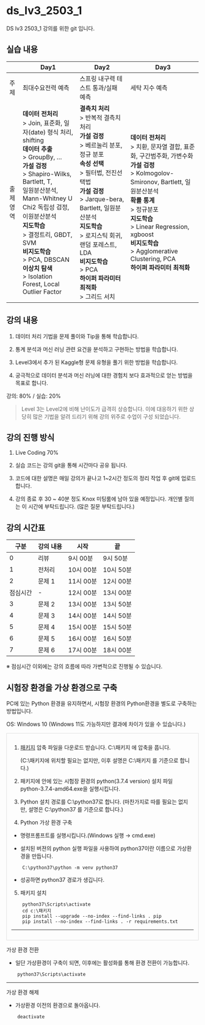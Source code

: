 # ds_lv3_2503_1
DS lv3 2503_1 강의를 위한 git 입니다.

## 실습 내용

||Day1|Day2|Day3|
|---|----|----|----|
|주제|최대수요전력 예측|스프링 내구력 테스트 통과/실패 예측|세탁 지수 예측|
|출제<br/>영역|**데이터 전처리**<br/>> Join, 표준화, 일자(date) 형식 처리, shifting<br/>**데이터 추출**<br/>> GroupBy, …<br/>**가설 검정**<br/>> Shapiro-Wilks, Bartlett, T,<br/>일원분산분석, Mann-Whitney U<br/>Chi2 독립성 검정, 이원분산분석<br/>**지도학습**<br/>> 결정트리, GBDT, SVM<br/>**비지도학습**<br/>> PCA, DBSCAN <br/>**이상치 탐색**<br/>> Isolation Forest, Local Outlier Factor|**결측치 처리**<br/>> 반복적 결측치 처리<br/>**가설 검정**<br/>> 베르눌리 분포,  정규 분포<br/>**속성 선택**<br/>> 필터법, 전진선택법<br/>**가설 검정**<br/>> Jarque-bera, Bartlett, 일원분산분석<br/>**지도학습**<br/>> 로지스틱 회귀, 랜덤 포레스트, LDA<br/>**비지도학습**<br/>> PCA<br/>**하이퍼 파라미터 최적화**<br/>> 그리드 서치|**데이터 전처리**<br/>> 치환, 문자열 결합, 표준화, 구간범주화, 가변수화<br/>**가설 검정**<br/>> Kolmogolov-Smironov, Bartlett, 일원분산분석<br/>**확률 통계**<br/>> 정규분포<br/>**지도학습**<br/>> Linear Regression, xgboost<br/>**비지도학습**<br/>> Agglomerative Clustering, PCA<br/>**하이퍼 파라미터 최적화**<br/>|

## 강의 내용

1. 데이터 처리 기법을 문제 풀이와 Tip을 통해 학습합니다.

2. 통계 분석과 머신 러닝 관련 요건을 분석하고 구현하는 방법을 학습합니다. 

3. Level3에서 추가 된 Kaggle형 문제 유형을 풀기 위한 방법을 학습합니다.

4. 궁극적으로 데이터 분석과 머신 러닝에 대한 경험치 보다 효과적으로 얻는 방법을 목표로 합니다.

강의: 80% / 실습: 20%

> Level 3는 Level2에 비해 난이도가 급격히 상승합니다. 이에 대응하기 위한 상당히 많은 기법을 알려 드리기 위해 강의 위주로 수업이 구성 되었습니다.


## 강의 진행 방식

1. Live Coding 70%

2. 실습 코드는 강의 git을 통해 시간마다 공유 됩니다.

3. 코드에 대한 설명은 매일 강의가 끝나고 1~2시간 정도의 정리 작업 후 git에 업로드합니다.

4. 강의 종료 후 30 ~ 40분 정도 Knox 미팅룸에 남아 있을 예정입니다. 개인별 질의는 이 시간에 부탁드립니다. (많은 질문 부탁드립니다.)


## 강의 시간표

|구분|강의 내용|시작|끝|
|----|---------|----|--|
|0|리뷰|9시 00분| 9시 50분|
|1|전처리|10시 00분| 10시 50분|
|2|문제 1|11시 00분| 12시 00분|
|점심시간|-|12시 00분| 13시 00분|
|3|문제 2|13시 00분| 13시 50분|
|4|문제 3|14시 00분| 14시 50분|
|5|문제 4|15시 00분| 15시 50분|
|6|문제 5|16시 00분| 16시 50분|
|7|문제 6|17시 00분| 18시 00분|

※ 점심시간 이외에는 강의 흐름에 따라 가변적으로 진행될 수 있습니다. 

## 시험장 환경을 가상 환경으로 구축

PC에 있는 Python 환경을 유지하면서, 시험장 환경의 Python환경을 별도로 구축하는 방법입니다.

OS: Windows 10 (Windows 11도 가능하지만 결과에 차이가 있을 수 있습니다.)

<div style="border: 1px solid #ddd; padding: 12px; margin-top: 10px;">

1. [패키지](https://drive.google.com/file/d/1zhyIoMbSq7ZTwf6AnwiIIXtQ1qMqEWlK/view?usp=drive_link) 압축 파일을 다운로드 받습니다.  C:\패키지 에 압축을 풉니다.

   (C:\패키지에 위치할 필요는 없지만, 이후 설명은 C:\패키지 를 기준으로 합니다.)


2. 패키지에 안에 있는 시험장 환경의 python(3.7.4 version) 설치 파일 python-3.7.4-amd64.exe을 실행시킵니다.


3. Python 설치 경로를 C:\python37로 합니다. (마찬가지로 따를 필요는 없지만, 설명은 C:\python37 를 기준으로 합니다.)


4. Python 가상 환경 구축

- 명령프롬프트를 실행시킵니다.(Windows 실행 → cmd.exe)


- 설치된 버젼의 python 실행 파일을 사용하여 python37이란 이름으로 가상환경을 만듭니다.

```
    C:\python37\python -m venv python37
```

- 성공하면 python37 경로가 생깁니다.


5. 패키지 설치

```
    python37\Scripts\activate
    cd c:\패키지
    pip install --upgrade --no-index --find-links . pip
    pip install --no-index --find-links . -r requirements.txt
```

-------------------------------------------------------------------
    
</div>

가상 환경 전환 

- 일단 가상환경이 구축이 되면, 이후에는 활성화를 통해 환경 전환이 가능합니다.

```
    python37\Scripts\activate 
```

----------------------------------

가상 환경 해제

- 가상환경 이전의 환경으로 돌아옵니다.

```
    deactivate
```
